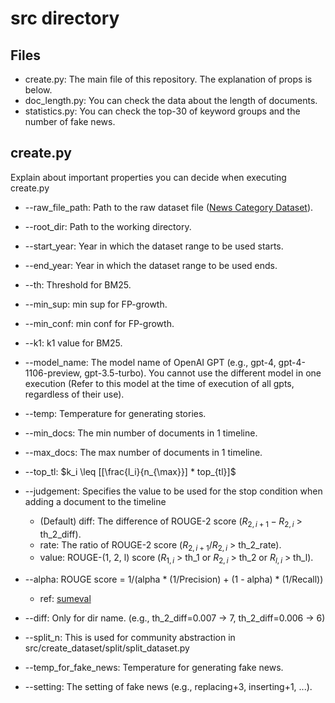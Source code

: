 # src directory

## Files
- create.py: The main file of this repository. The explanation of props is below.
- doc_length.py: You can check the data about the length of documents.
- statistics.py: You can check the top-30 of keyword groups and the number of fake news.

## create.py
Explain about important properties you can decide when executing create.py

- --raw_file_path: Path to the raw dataset file ([News Category Dataset](https://www.kaggle.com/datasets/rmisra/news-category-dataset?resource=download)).
- --root_dir: Path to the working directory.

- --start_year: Year in which the dataset range to be used starts.
- --end_year: Year in which the dataset range to be used ends.

- --th: Threshold for BM25.
- --min_sup: min sup for FP-growth.
- --min_conf: min conf for FP-growth.
- --k1: k1 value for BM25.

- --model_name: The model name of OpenAI GPT (e.g., gpt-4, gpt-4-1106-preview, gpt-3.5-turbo). You cannot use the different model in one execution (Refer to this model at the time of execution of all gpts, regardless of their use).
- --temp: Temperature for generating stories.
- --min_docs: The min number of documents in 1 timeline.
- --max_docs: The max number of documents in 1 timeline.
- --top_tl: $k_i \leq [[\frac{l_i}{n_{\max}}] * top_{tl}]$
- --judgement: Specifies the value to be used for the stop condition when adding a document to the timeline
    - (Default) diff: The difference of ROUGE-2 score ($R_{2, i+1} - R_{2, i}$ > th_2_diff).
    - rate: The ratio of ROUGE-2 score ($R_{2, i+1} / R_{2, i}$ > th_2_rate).
    - value: ROUGE-(1, 2, l) score ($R_{1, i}$ > th_1 or $R_{2, i}$ > th_2 or $R_{l, i}$ > th_l).
- --alpha: ROUGE score = 1/(alpha * (1/Precision) + (1 - alpha) * (1/Recall))
    - ref: [sumeval](https://github.com/chakki-works/sumeval)
- --diff: Only for dir name. (e.g., th_2_diff=0.007 -> 7, th_2_diff=0.006 -> 6)
- --split_n: This is used for community abstraction in src/create_dataset/split/split_dataset.py

- --temp_for_fake_news: Temperature for generating fake news.
- --setting: The setting of fake news (e.g., replacing+3, inserting+1, ...).

